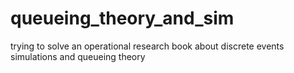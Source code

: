 # queueing_theory_and_sim
trying to solve an operational research book about discrete events simulations and queueing theory 

